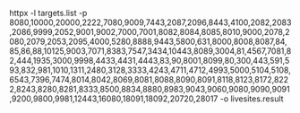 httpx -l targets.list -p 8080,10000,20000,2222,7080,9009,7443,2087,2096,8443,4100,2082,2083,2086,9999,2052,9001,9002,7000,7001,8082,8084,8085,8010,9000,2078,2080,2079,2053,2095,4000,5280,8888,9443,5800,631,8000,8008,8087,84,85,86,88,10125,9003,7071,8383,7547,3434,10443,8089,3004,81,4567,7081,82,444,1935,3000,9998,4433,4431,4443,83,90,8001,8099,80,300,443,591,593,832,981,1010,1311,2480,3128,3333,4243,4711,4712,4993,5000,5104,5108,6543,7396,7474,8014,8042,8069,8081,8088,8090,8091,8118,8123,8172,8222,8243,8280,8281,8333,8500,8834,8880,8983,9043,9060,9080,9090,9091,9200,9800,9981,12443,16080,18091,18092,20720,28017 -o livesites.result
